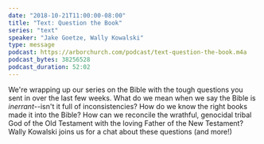 ```yaml
---
date: "2018-10-21T11:00:00-08:00"
title: "Text: Question the Book"
series: "text"
speaker: "Jake Goetze, Wally Kowalski"
type: message
podcast: https://arborchurch.com/podcast/text-question-the-book.m4a
podcast_bytes: 38256528
podcast_duration: 52:02
---
```


We're wrapping up our series on the Bible with the tough questions you sent in over the last few weeks. What do we mean
when we say the Bible is *inerrant*--isn't it full of inconsistencies? How do we know the right books made it into the
Bible? How can we reconcile the wrathful, genocidal tribal God of the Old Testament with the loving Father of the New
Testament? Wally Kowalski joins us for a chat about these questions (and more!)

